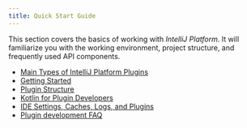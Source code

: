 ```yaml
---
title: Quick Start Guide
---
```


This section covers the basics of working with *IntelliJ Platform*.
It will familiarize you with the working environment, project structure, and frequently used API components.

* [Main Types of IntelliJ Platform Plugins](basics/types_of_plugins.md)
* [Getting Started](basics/getting_started.md)
* [Plugin Structure](basics/plugin_structure.md)
* [Kotlin for Plugin Developers](/tutorials/kotlin.md)
* [IDE Settings, Caches, Logs, and Plugins](basics/settings_caches_logs.md)
* [Plugin development FAQ](faq.md)
